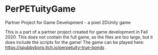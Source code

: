 # PerPETuityGame
Partner Project for Game Development - a pixel 2DUnity game

This is a part of a partner project created for game development in Fall 2020. 
This does not contain the full game, as the files are too large, but it does include the scripts for the game!
The game can be played here: https://spubbyborp.itch.io/perpetuity-true-bonds .
